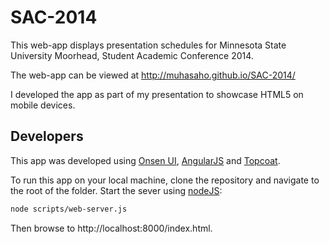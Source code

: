 SAC-2014
========

This web-app displays presentation schedules for Minnesota State University Moorhead, Student Academic Conference 2014.

The web-app can be viewed at http://muhasaho.github.io/SAC-2014/

I developed the app as part of my presentation to showcase HTML5 on mobile devices.

Developers
----------
This app was developed using [Onsen UI](http://onsenui.io/), [AngularJS](http://angularjs.org/) and [Topcoat](http://topcoat.io/).

To run this app on your local machine, clone the repository and navigate to the root of the folder. Start the sever using [nodeJS](http://nodejs.org/):
```sh
node scripts/web-server.js
```
Then browse to http://localhost:8000/index.html.
